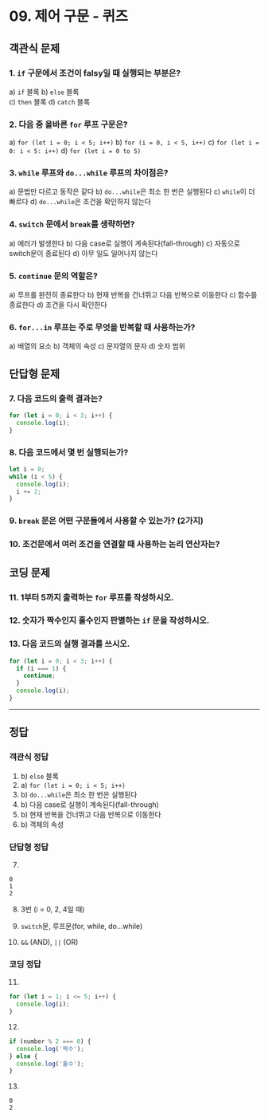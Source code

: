 # 09. 제어 구문 - 퀴즈

## 객관식 문제

### 1. `if` 구문에서 조건이 falsy일 때 실행되는 부분은?
a) `if` 블록
b) `else` 블록  
c) `then` 블록
d) `catch` 블록

### 2. 다음 중 올바른 `for` 루프 구문은?
a) `for (let i = 0; i < 5; i++)`
b) `for (i = 0, i < 5, i++)`
c) `for (let i = 0: i < 5: i++)`
d) `for (let i = 0 to 5)`

### 3. `while` 루프와 `do...while` 루프의 차이점은?
a) 문법만 다르고 동작은 같다
b) `do...while`은 최소 한 번은 실행된다
c) `while`이 더 빠르다
d) `do...while`은 조건을 확인하지 않는다

### 4. `switch` 문에서 `break`를 생략하면?
a) 에러가 발생한다
b) 다음 case로 실행이 계속된다(fall-through)
c) 자동으로 switch문이 종료된다
d) 아무 일도 일어나지 않는다

### 5. `continue` 문의 역할은?
a) 루프를 완전히 종료한다
b) 현재 반복을 건너뛰고 다음 반복으로 이동한다
c) 함수를 종료한다
d) 조건을 다시 확인한다

### 6. `for...in` 루프는 주로 무엇을 반복할 때 사용하는가?
a) 배열의 요소
b) 객체의 속성
c) 문자열의 문자
d) 숫자 범위

## 단답형 문제

### 7. 다음 코드의 출력 결과는?
```js
for (let i = 0; i < 3; i++) {
  console.log(i);
}
```

### 8. 다음 코드에서 몇 번 실행되는가?
```js
let i = 0;
while (i < 5) {
  console.log(i);
  i += 2;
}
```

### 9. `break` 문은 어떤 구문들에서 사용할 수 있는가? (2가지)

### 10. 조건문에서 여러 조건을 연결할 때 사용하는 논리 연산자는?


## 코딩 문제

### 11. 1부터 5까지 출력하는 `for` 루프를 작성하시오.

### 12. 숫자가 짝수인지 홀수인지 판별하는 `if` 문을 작성하시오.

### 13. 다음 코드의 실행 결과를 쓰시오.
```js
for (let i = 0; i < 3; i++) {
  if (i === 1) {
    continue;
  }
  console.log(i);
}
```

---

## 정답

### 객관식 정답
1. b) `else` 블록
2. a) `for (let i = 0; i < 5; i++)`
3. b) `do...while`은 최소 한 번은 실행된다
4. b) 다음 case로 실행이 계속된다(fall-through)
5. b) 현재 반복을 건너뛰고 다음 반복으로 이동한다
6. b) 객체의 속성

### 단답형 정답
7. 
```
0
1
2
```

8. 3번 (i = 0, 2, 4일 때)

9. `switch`문, 루프문(for, while, do...while)

10. `&&` (AND), `||` (OR)

### 코딩 정답
11.
```js
for (let i = 1; i <= 5; i++) {
  console.log(i);
}
```

12.
```js
if (number % 2 === 0) {
  console.log('짝수');
} else {
  console.log('홀수');
}
```

13.
```
0
2
```